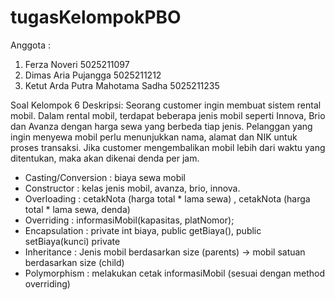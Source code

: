 # tugasKelompokPBO

Anggota :
1. Ferza Noveri 5025211097
2. Dimas Aria Pujangga 5025211212
3. Ketut Arda Putra Mahotama Sadha 5025211235

Soal Kelompok 6
Deskripsi: Seorang customer ingin membuat sistem rental mobil. Dalam rental mobil, terdapat beberapa jenis mobil seperti Innova, Brio dan Avanza dengan harga sewa yang berbeda tiap jenis. Pelanggan yang ingin menyewa mobil perlu menunjukkan nama, alamat dan NIK untuk proses transaksi. Jika customer mengembalikan mobil lebih dari waktu yang ditentukan, maka akan dikenai denda per jam.

- Casting/Conversion	: biaya sewa mobil
- Constructor	: kelas jenis mobil, avanza, brio, innova.
- Overloading	: cetakNota (harga total * lama sewa) , cetakNota (harga total * lama sewa, denda)
- Overriding	: informasiMobil(kapasitas, platNomor);
- Encapsulation	: private int biaya, public getBiaya(), public setBiaya(kunci) private
- Inheritance	: Jenis mobil berdasarkan size (parents) -> mobil satuan berdasarkan size (child)
- Polymorphism	: melakukan cetak informasiMobil (sesuai dengan method overriding)
